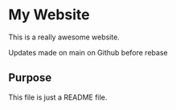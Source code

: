 # My Website

This is a really awesome website.

Updates made on main on Github before rebase

## Purpose

This file is just a README file.
